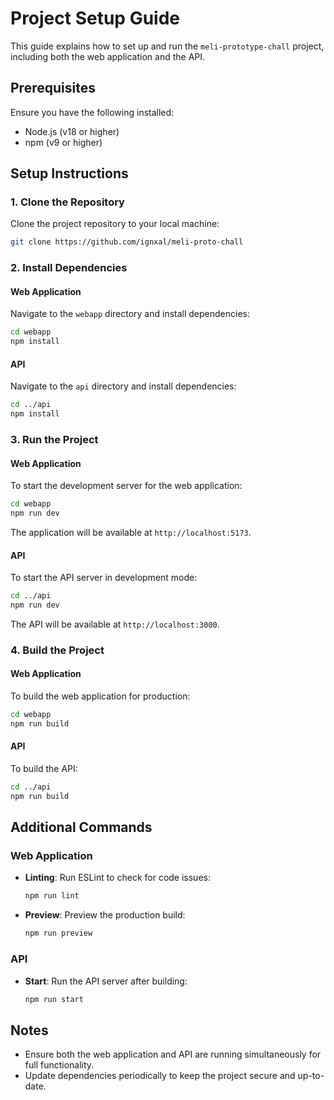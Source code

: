 # Project Setup Guide

This guide explains how to set up and run the `meli-prototype-chall` project, including both the web application and the API.

## Prerequisites

Ensure you have the following installed:

- Node.js (v18 or higher)
- npm (v9 or higher)

## Setup Instructions

### 1. Clone the Repository

Clone the project repository to your local machine:

```bash
git clone https://github.com/ignxal/meli-proto-chall
```

### 2. Install Dependencies

#### Web Application

Navigate to the `webapp` directory and install dependencies:

```bash
cd webapp
npm install
```

#### API

Navigate to the `api` directory and install dependencies:

```bash
cd ../api
npm install
```

### 3. Run the Project

#### Web Application

To start the development server for the web application:

```bash
cd webapp
npm run dev
```

The application will be available at `http://localhost:5173`.

#### API

To start the API server in development mode:

```bash
cd ../api
npm run dev
```

The API will be available at `http://localhost:3000`.

### 4. Build the Project

#### Web Application

To build the web application for production:

```bash
cd webapp
npm run build
```

#### API

To build the API:

```bash
cd ../api
npm run build
```

## Additional Commands

### Web Application

- **Linting**: Run ESLint to check for code issues:
  ```bash
  npm run lint
  ```
- **Preview**: Preview the production build:
  ```bash
  npm run preview
  ```

### API

- **Start**: Run the API server after building:
  ```bash
  npm run start
  ```

## Notes

- Ensure both the web application and API are running simultaneously for full functionality.
- Update dependencies periodically to keep the project secure and up-to-date.
